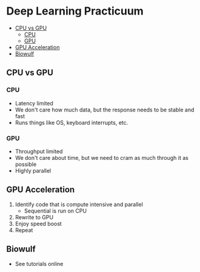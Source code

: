 # Deep Learning Practicuum

<!-- vim-markdown-toc GFM -->

- [CPU vs GPU](#cpu-vs-gpu)
   - [CPU](#cpu)
   - [GPU](#gpu)
- [GPU Acceleration](#gpu-acceleration)
- [Biowulf](#biowulf)

<!-- vim-markdown-toc -->

## CPU vs GPU

### CPU

- Latency limited
- We don't care how much data, but the response needs to be stable and fast
- Runs things like OS, keyboard interrupts, etc.

### GPU

- Throughput limited
- We don't care about time, but we need to cram as much through it as possible
- Highly parallel

## GPU Acceleration

1. Identify code that is compute intensive and parallel
   - Sequential is run on CPU
1. Rewrite to GPU
1. Enjoy speed boost
1. Repeat

## Biowulf

- See tutorials online
